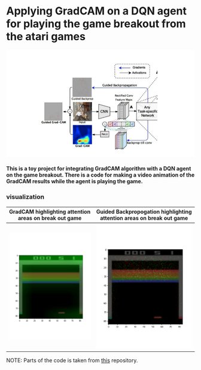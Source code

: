 # Applying GradCAM on a DQN agent for playing the game breakout from the atari games

![gradcam](gradcam.png)

#### This is a toy project for integrating GradCAM algorithm with a DQN agent on the game breakout. There is a code for making a video animation of the GradCAM results while the agent is playing the game.
### visualization

GradCAM highlighting attention areas on break out game     |  Guided Backpropogation highlighting attention areas on break out game
:-------------------------:|:-------------------------:
![gradcam-breakout](GradCAM.gif)  |  ![gbp-breakout](GuidedBackpropogation.gif)

 NOTE: Parts of the code is taken from [this](https://github.com/Mateus224/Visual-Explanation-in-Deep-Reinforcement-Learning) repository.
